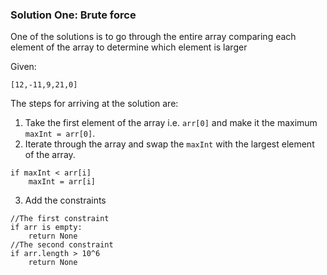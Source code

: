 ### Solution One: Brute force
One of the solutions is to go through the entire array comparing each element of the array to determine which element is larger 

Given:
```shell
[12,-11,9,21,0]
```
The steps for arriving at the solution are:
1. Take the first element of the array i.e. `arr[0]` and make it the maximum `maxInt = arr[0]`.
2. Iterate through the array and swap the `maxInt` with the largest element of the array.
```
if maxInt < arr[i]
	maxInt = arr[i]
```
3. Add the constraints 
```
//The first constraint
if arr is empty:
	return None
//The second constraint
if arr.length > 10^6
	return None
```